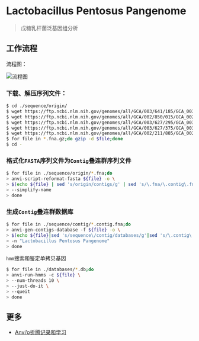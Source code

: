 # Lactobacillus Pentosus Pangenome

> 戊糖乳杆菌泛基因组分析

## 工作流程

流程图：

![流程图]()

### 下载、解压序列文件：

```bash
$ cd ./sequence/origin/
$ wget https://ftp.ncbi.nlm.nih.gov/genomes/all/GCA/003/641/185/GCA_003641185.1_ASM364118v1/GCA_003641185.1_ASM364118v1_genomic.fna.gz -O DSM20314.fna.gz
$ wget https://ftp.ncbi.nlm.nih.gov/genomes/all/GCA/002/850/015/GCA_002850015.1_ASM285001v1/GCA_002850015.1_ASM285001v1_genomic.fna.gz -O BGM48.fna.gz
$ wget https://ftp.ncbi.nlm.nih.gov/genomes/all/GCA/003/627/295/GCA_003627295.1_ASM362729v1/GCA_003627295.1_ASM362729v1_genomic.fna.gz -O ZFM222.fna.gz
$ wget https://ftp.ncbi.nlm.nih.gov/genomes/all/GCA/003/627/375/GCA_003627375.1_ASM362737v1/GCA_003627375.1_ASM362737v1_genomic.fna.gz -O ZFM94.fna.gz
$ wget https://ftp.ncbi.nlm.nih.gov/genomes/all/GCA/002/211/885/GCA_002211885.1_ASM221188v1/GCA_002211885.1_ASM221188v1_genomic.fna.gz -O SLC13.fna.gz
$ for file in *.fna.gz;do gzip -d $file;done
$ cd -
```

### 格式化`FASTA`序列文件为`Contig`叠连群序列文件

```bash
$ for file in ./sequence/origin/*.fna;do
> anvi-script-reformat-fasta ${file} -o \
> $(echo ${file} | sed 's/origin/contigs/g' | sed 's/\.fna/\.contig\.fna/g') \
> --simplify-name
> done
```

### 生成`Contig`叠连群数据库

```bash
$ for file in ./sequence/contig/*.contig.fna;do
> anvi-gen-contigs-database -f ${file} -o \
> $(echo ${file}|sed 's/sequence\/contig/databases/g'|sed 's/\.contig\.fna/.db/g'|sed 's/ //g')
> -n "Lactobacillus Pentosus Pangenome"
> done
```

`hmm`搜索和鉴定单拷贝基因

```bash
$ for file in ./databases/*.db;do
> anvi-run-hmms -c ${file} \
> --num-threads 10 \
> --just-do-it \
> --queit
> done
```

## 更多

- [Anvi’o折腾记录和学习](anvio.md)

